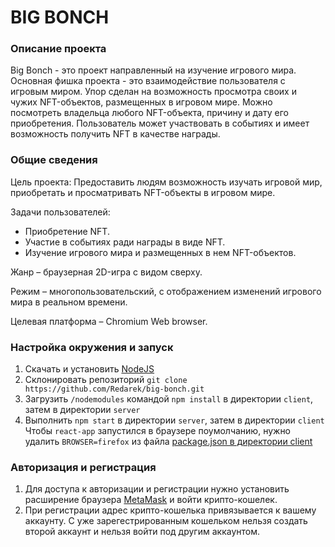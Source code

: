 # BIG BONCH

### Описание проекта
Big Bonch - это проект направленный на изучение игрового мира. Основная фишка проекта - это взаимодействие пользователя с игровым миром.
Упор сделан на возможность просмотра своих и чужих NFT-объектов, размещенных в игровом мире. Можно посмотреть владельца любого NFT-объекта, причину и дату его приобретения. Пользователь может участвовать в событиях и имеет возможность получить NFT в качестве награды.

### Общие сведения

Цель проекта: Предоставить людям возможность изучать игровой мир, приобретать и просматривать NFT-объекты в игровом мире.

Задачи пользователей:
- Приобретение NFT.
- Участие в событиях ради награды в виде NFT.
- Изучение игрового мира и размещенных в нем NFT-объектов.

Жанр – браузерная 2D-игра с видом сверху.

Режим – многопользовательский, с отображением изменений игрового мира в реальном времени.

Целевая платформа – Chromium Web browser.

### Настройка окружения и запуск
1. Скачать и установить [NodeJS](https://nodejs.org)
2. Склонировать репозиторий `git clone https://github.com/Redarek/big-bonch.git`
3. Загрузить `/nodemodules` командой `npm install` в директории `client`, затем в директории `server`
4. Выполнить `npm start` в директории `server`, затем в директории `client`<br>Чтобы `react-app` запустился в браузере поумолчанию, нужно удалить `BROWSER=firefox` из файла [package.json в директории client](https://github.com/Redarek/big-bonch/blob/626c4444a023d8a50af520f5105be7e1c4003ef8/client/package.json#L33)

### Авторизация и регистрация
1. Для доступа к авторизации и регистрации нужно установить расширение браузера [MetaMask](https://chrome.google.com/webstore/detail/metamask/nkbihfbeogaeaoehlefnkodbefgpgknn?hl=en) и войти крипто-кошелек.
2. При регистрации адрес крипто-кошелька привязывается к вашему аккаунту. С уже зарегестрированным кошельком нельзя создать второй аккаунт и нельзя войти под другим аккаунтом.
